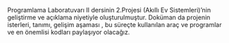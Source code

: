 Programlama Laboratuvarı II
dersinin 2.Projesi (Akıllı Ev Sistemleri)’nin 
geliştirme ve açıklama niyetiyle 
oluşturulmuştur. Doküman da projenin
isterleri, tanımı, gelişim aşaması , bu 
süreçte kullanılan araç ve programlar ve 
en önemlisi kodları paylaşıyor olacağız.
